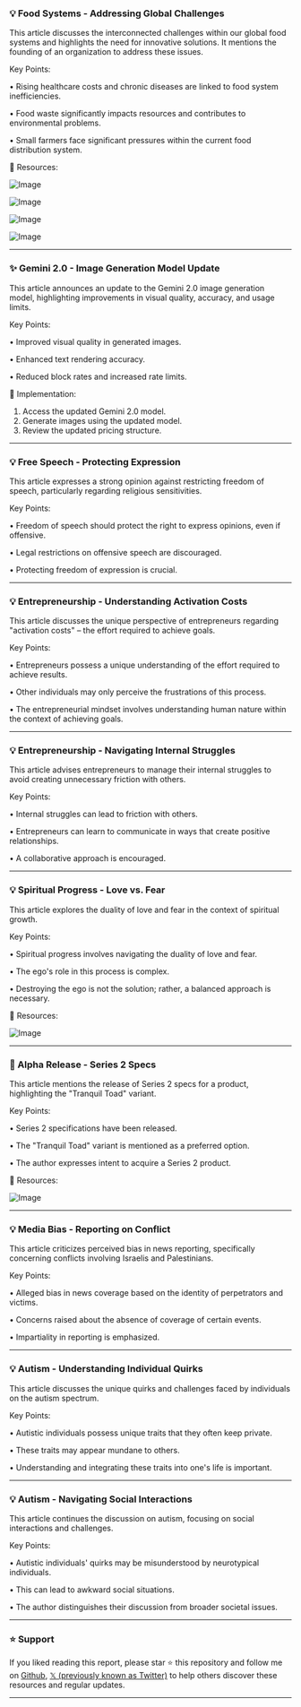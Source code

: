 ### 💡 Food Systems - Addressing Global Challenges

This article discusses the interconnected challenges within our global food systems and highlights the need for innovative solutions.  It mentions the founding of an organization to address these issues.


Key Points:

• Rising healthcare costs and chronic diseases are linked to food system inefficiencies.


• Food waste significantly impacts resources and contributes to environmental problems.


• Small farmers face significant pressures within the current food distribution system.



🔗 Resources:

![Image](https://pbs.twimg.com/media/Gqgw8pBWMAADiww?format=jpg&name=360x360)

![Image](https://pbs.twimg.com/media/Gqgw8pAWkAAOy-w?format=jpg&name=360x360)

![Image](https://pbs.twimg.com/media/Gqgw8pCXkAE3KbF?format=jpg&name=360x360)

![Image](https://pbs.twimg.com/media/Gqgw8pxXkAAVjDr?format=jpg&name=360x360)


---

### ✨ Gemini 2.0 - Image Generation Model Update

This article announces an update to the Gemini 2.0 image generation model, highlighting improvements in visual quality, accuracy, and usage limits.


Key Points:

• Improved visual quality in generated images.


• Enhanced text rendering accuracy.


• Reduced block rates and increased rate limits.



🚀 Implementation:

1. Access the updated Gemini 2.0 model.
2. Generate images using the updated model.
3. Review the updated pricing structure.



---

### 💡 Free Speech - Protecting Expression

This article expresses a strong opinion against restricting freedom of speech, particularly regarding religious sensitivities.


Key Points:

• Freedom of speech should protect the right to express opinions, even if offensive.


• Legal restrictions on offensive speech are discouraged.


• Protecting freedom of expression is crucial.



---

### 💡 Entrepreneurship - Understanding Activation Costs

This article discusses the unique perspective of entrepreneurs regarding "activation costs" – the effort required to achieve goals.


Key Points:

• Entrepreneurs possess a unique understanding of the effort required to achieve results.


• Other individuals may only perceive the frustrations of this process.


• The entrepreneurial mindset involves understanding human nature within the context of achieving goals.



---

### 💡 Entrepreneurship -  Navigating Internal Struggles

This article advises entrepreneurs to manage their internal struggles to avoid creating unnecessary friction with others.


Key Points:

• Internal struggles can lead to friction with others.


• Entrepreneurs can learn to communicate in ways that create positive relationships.


•  A collaborative approach is encouraged.


---

### 💡 Spiritual Progress -  Love vs. Fear

This article explores the duality of love and fear in the context of spiritual growth.


Key Points:

• Spiritual progress involves navigating the duality of love and fear.


• The ego's role in this process is complex.


• Destroying the ego is not the solution; rather, a balanced approach is necessary.



🔗 Resources:

![Image](https://pbs.twimg.com/media/GqgSaR-XMAA1HPU?format=png&name=900x900)


---

### 🚀  Alpha Release - Series 2 Specs

This article mentions the release of Series 2 specs for a product, highlighting the "Tranquil Toad" variant.


Key Points:

• Series 2 specifications have been released.


• The "Tranquil Toad" variant is mentioned as a preferred option.


• The author expresses intent to acquire a Series 2 product.


🔗 Resources:

![Image](https://pbs.twimg.com/media/GqgSE4FWwAADW80?format=jpg&name=small)



---

### 💡 Media Bias - Reporting on Conflict

This article criticizes perceived bias in news reporting, specifically concerning conflicts involving Israelis and Palestinians.


Key Points:

• Alleged bias in news coverage based on the identity of perpetrators and victims.


• Concerns raised about the absence of coverage of certain events.


• Impartiality in reporting is emphasized.


---

### 💡 Autism -  Understanding Individual Quirks

This article discusses the unique quirks and challenges faced by individuals on the autism spectrum.


Key Points:

• Autistic individuals possess unique traits that they often keep private.


• These traits may appear mundane to others.


•  Understanding and integrating these traits into one's life is important.



---

### 💡 Autism -  Navigating Social Interactions

This article continues the discussion on autism, focusing on social interactions and challenges.


Key Points:

• Autistic individuals' quirks may be misunderstood by neurotypical individuals.


• This can lead to awkward social situations.


• The author distinguishes their discussion from broader societal issues.


---

### ⭐️ Support

If you liked reading this report, please star ⭐️ this repository and follow me on [Github](https://github.com/Drix10), [𝕏 (previously known as Twitter)](https://x.com/DRIX_10_) to help others discover these resources and regular updates.

---